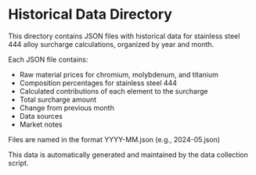 # Historical Data Directory

This directory contains JSON files with historical data for stainless steel 444 alloy surcharge calculations, organized by year and month.

Each JSON file contains:
- Raw material prices for chromium, molybdenum, and titanium
- Composition percentages for stainless steel 444
- Calculated contributions of each element to the surcharge
- Total surcharge amount
- Change from previous month
- Data sources
- Market notes

Files are named in the format YYYY-MM.json (e.g., 2024-05.json)

This data is automatically generated and maintained by the data collection script.